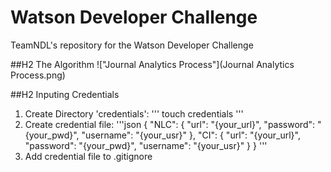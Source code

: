 # Watson Developer Challenge
TeamNDL's repository for the Watson Developer Challenge

##H2 The Algorithm
!["Journal Analytics Process"](Journal Analytics Process.png)

##H2 Inputing Credentials
1. Create Directory 'credentials':
'''
touch credentials
'''
2. Create credential file:
'''json
{
  "NLC": {
  	"url": "{your_url}",
  	"password": "{your_pwd}",
  	"username": "{your_usr}"
  },
  "CI": {
    "url": "{your_url}",
    "password": "{your_pwd}",
    "username": "{your_usr}"
  }
}
'''
3. Add credential file to .gitignore